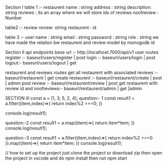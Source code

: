 Section I
table 1 :- restaurent
name : string
address : string
description: string
reviews : its an array where we will store ids of reviews
noofreview : Number

table2 :- review
review: string
restaurent : id

table 3 :- user
name : string
email : string
password : string
role : string
we have made the relation bw restaurent and review model by monogodb id

Section II
api endpoints
base url :- http://localhost:7000/api/v1
user routes
register :- baseurl/users/register | post
login :- baseurl/users/login | post
logout:- baseurl/users/logout | get

restaurent and reviews routes
get all restaurent with associated reviews :- baseurl/restaurent | get
create restaurent :- baseurl/restaurent/create | post | admin
post review :- baseurl/restaurent/review | post
get restaurent with review id and noofreviews:- baseurl/restaurent/admin | get |admin

SECTION III
const a = [1, 3, 5, 2, 4];
question:- 1
const result1 = a.filter((item,index)=>{
return index%2 ===0;
})

console.log(result1);

question:-2
const result1 = a.map((item)=>{
return item\*item;
})
console.log(result1);

question:-3
const result1 = a.filter((item,index)=>{
return index%2 ===0
}).map((item)=>{
return item\*item;
})
console.log(result1);

// how to set up the project
just clone the project or download zip
then open the project in vscode and do npm install
then run npm start
